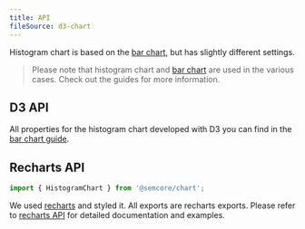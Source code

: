 ```yaml
---
title: API
fileSource: d3-chart
---
```


Histogram chart is based on the [bar chart](/data-display/bar-chart), but has slightly different settings.

> Please note that histogram chart and [bar chart](/data-display/bar-chart) are used in the various cases. Check out the guides for more information.

## D3 API

All properties for the histogram chart developed with D3 you can find in the [bar chart guide](/data-display/bar-chart/bar-chart-api).

## Recharts API

```js
import { HistogramChart } from '@semcore/chart';
```

We used [recharts](http://recharts.org) and styled it. All exports are recharts exports. Please refer to [recharts API](http://recharts.org/en-US/api) for detailed documentation and examples.
